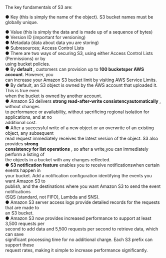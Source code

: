 The key fundamentals of S3 are:

● Key (this is simply the name of the object). S3 bucket names must be globally unique.

● Value (this is simply the data and is made up of a sequence of bytes)  
● Version ID (important for versioning)  
● Metadata (data about data you are storing)  
● Subresources; Access Control Lists  
● There are two ways of securing S3, using either Access Control Lists (Permissions) or by  
using bucket policies.  
● By **default** , customers can provision up to **100 bucketsper AWS account**. However, you  
can increase your Amazon S3 bucket limit by visiting AWS Service Limits.  
● By default, an S3 object is owned by the AWS account that uploaded it. This is true even  
when the bucket is owned by another account.  
● Amazon S3 delivers **strong read-after-write consistencyautomatically** , without changes  
to performance or availability, without sacrificing regional isolation for applications, and at no  
additional cost.  
● After a successful write of a new object or an overwrite of an existing object, any subsequent  
read request immediately receives the latest version of the object. S3 also provides **strong  
consistency for list operations** , so after a write,you can immediately perform a listing of  
the objects in a bucket with any changes reflected.  
● **S3 notification feature** enables you to receive notificationswhen certain events happen in  
your bucket. Add a notification configuration identifying the events you want Amazon S3 to  
publish, and the destinations where you want Amazon S3 to send the event notifications  
(SQS (standard, not FIFO), Lambda and SNS).  
● Amazon S3 server access logs provide detailed records for the requests that are made to  
an S3 bucket.  
● Amazon S3 now provides increased performance to support at least 3,500 requests per  
second to add data and 5,500 requests per second to retrieve data, which can save  
significant processing time for no additional charge. Each S3 prefix can support these  
request rates, making it simple to increase performance significantly.